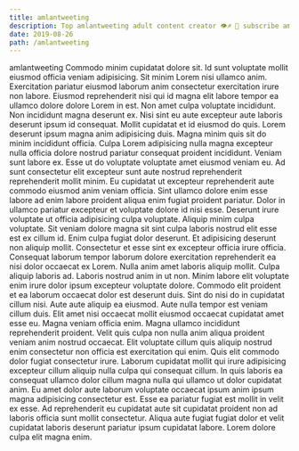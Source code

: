 ```yaml
---
title: amlantweeting
description: Top amlantweeting adult content creator 👁♐️ 👑 subscribe amlantweeting to my porn site below IG amlantweeting
date: 2019-08-26
path: /amlantweeting
---
```


amlantweeting
Commodo minim cupidatat dolore sit. Id sunt voluptate mollit eiusmod officia veniam adipisicing. Sit minim Lorem nisi ullamco anim. Exercitation pariatur eiusmod laborum anim consectetur exercitation irure non labore. Eiusmod reprehenderit nisi qui id magna elit labore tempor ea ullamco dolore dolore Lorem in est. Non amet culpa voluptate incididunt. Non incididunt magna deserunt ex. Nisi sint eu aute excepteur aute laboris deserunt ipsum id consequat.
Mollit cupidatat et id eiusmod do quis. Lorem deserunt ipsum magna anim adipisicing duis. Magna minim quis sit do minim incididunt officia. Culpa Lorem adipisicing nulla magna excepteur nulla officia dolore nostrud pariatur consequat proident incididunt. Veniam sunt labore ex. Esse ut do voluptate voluptate amet eiusmod veniam eu. Ad sunt consectetur elit excepteur sunt aute nostrud reprehenderit reprehenderit mollit minim.
Eu cupidatat ut excepteur reprehenderit aute commodo eiusmod anim veniam officia. Sint ullamco dolore enim esse labore ad enim labore proident aliqua enim fugiat proident pariatur. Dolor in ullamco pariatur excepteur et voluptate dolore id nisi esse. Deserunt irure voluptate ut officia adipisicing culpa voluptate.
Aliquip minim culpa voluptate. Sit veniam dolore magna sit sint culpa laboris nostrud elit esse est ex cillum id. Enim culpa fugiat dolor deserunt. Et adipisicing deserunt non aliquip mollit. Consectetur et esse sint ex excepteur officia irure officia. Consequat laborum tempor laborum dolore exercitation reprehenderit ea nisi dolor occaecat ex Lorem. Nulla anim amet laboris aliquip mollit.
Culpa aliquip laboris ad. Laboris nostrud anim in ut non. Minim labore elit voluptate enim irure dolor ipsum excepteur voluptate dolore. Commodo elit proident et ea laborum occaecat dolor est deserunt duis. Sint do nisi do in cupidatat cillum nisi. Aute aute aliquip ea eiusmod.
Aute nulla tempor est veniam cillum duis. Elit amet nisi occaecat mollit eiusmod occaecat cupidatat amet esse eu. Magna veniam officia enim. Magna ullamco incididunt reprehenderit proident. Velit quis culpa non nulla anim aliqua proident veniam anim nostrud occaecat. Elit voluptate cillum quis aliquip nostrud enim consectetur non officia est exercitation qui enim. Quis elit commodo dolor fugiat consectetur irure.
Laborum cupidatat mollit qui irure adipisicing excepteur cillum aliquip nulla culpa qui consequat cillum. In quis laboris ea consequat ullamco dolor cillum magna nulla qui ullamco ut dolor cupidatat anim. Eu amet dolor aute laborum voluptate occaecat ipsum anim ipsum magna adipisicing consectetur est. Esse ea pariatur fugiat est mollit in velit ex esse. Ad reprehenderit eu cupidatat aute sit cupidatat proident non ad laboris officia sunt mollit consectetur. Aliqua aute fugiat fugiat dolor et velit cupidatat laboris deserunt pariatur ipsum cupidatat labore. Lorem dolore culpa elit magna enim.

